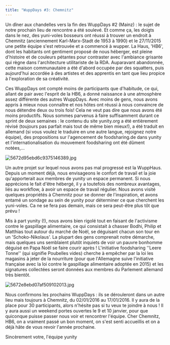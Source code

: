 ```yaml
---
title: "WuppDays #3: Chemnitz"
---
```


Un dîner aux chandelles vers la fin des WuppDays #2 (Mainz) : le sujet de notre prochain lieu de rencontre a été soulevé. Et comme ça, les doigts dans le nez, des yuni-voles bosseurs ont réussi à trouver un endroit à Chemnitz (anciennement Karl-Marx-Stadt de 1953 à 1990) et le 27/11/2015 une petite équipe s'est retrouvée et a commencé à wupper. La Haus, 'HB6', dont les habitants ont gentiment proposé de nous héberger, est pleine d'histoire et de couleurs pétantes pour contraster avec l'ambiance grisante qui règne dans l'architecture utilitariste de la RDA. Auparavant abandonnée, cette maison communautaire a été d'abord occupée par des squatters, puis aujourd'hui accordée à des artistes et des apprentis en tant que lieu propice à l'exploration de sa créativité.

Ces WuppDays ont compté moins de participants que d'habitude, ce qui, allant de pair avec l'esprit de la HB6, a donné naissance à une atmosphère assez différente des autres WuppDays. Avec moins de gens, nous avons appris à mieux nous connaître et nos hôtes ont réussi à nous convaincre de nous détendre deux ou trois fois! Cela ne veut pas dire que nous avons été moins productifs. Nous sommes parvenus à faire suffisamment durant ce sprint de deux semaines : le contenu du site yunity.org a été entièrement révisé (toujours pas parfait mais tout de même bien mieux!), a été traduit en allemand (si vous voulez le traduire en une autre langue, rejoignez notre équipe), des propositions sur l'agencement de foodsharing.de dans yunity et l'internationalisation du mouvement foodsharing ont été dûment notées,... 



![5672d95ebd6c9375146389.jpg](/storage/app/uploads/public/56a/69e/a36/56a69ea36ad8e358288222.jpg)


Un autre projet sur lequel nous avons pas mal progressé est la WuppHaus. Depuis un moment déjà, nous envisageons le confort de travail et la joie qu'apporterait aux membres de yunity un espace permanent. Si nous apprécions le fait d'être hébergé, il y a toutefois des nombreux avantages, liés au workflow, à avoir un espace de travail régulier. Nous avons visité quelques propriétés à Chemnitz pour se donner de l'inspiration, et avons entamé un sondage au sein de yunity pour déterminer ce que cherchent les yuni-voles. Ca ne se fera pas demain, mais ce sera peut-être plus tôt que prévu !

Mis à part yunity (!), nous avons bien rigolé tout en faisant de l'activisme contre le gaspillage alimentaire, ce qui consistait à chasser Bodhi, Philip et Matthias tout autour du marché de Noël, se déguisant chacun son tour en un 'Schoko-Nikolaus'. La plupart des gens comprenait notre démarche, mais quelques uns semblaient plutôt inquiets de voir un pauvre bonhomme déguisé en Papa Noël se faire courir après ! L'initiative foodsharing ''Leere Tonne'' (qui signifie Poubelles vides) cherche à empêcher par la loi les magasins à jeter de la nourriture (pour que l'Allemagne suive l'initiative française avec la loi contre le gaspillage alimentaire adoptée en 2015) et les signatures collectées seront données aux membres du Parlement allemand très bientôt. 




![5672e8ebd07af509102013.jpg](/storage/app/uploads/public/56a/69f/648/56a69f6483851558351298.jpg)



Nous confirmons les prochains WuppDays : ils se dérouleront dans un autre lieu mais toujours à Chemnitz, du 02/01/2016 au 17/01/2016. Il y aura de la place pour 30 participants, alors n'hésite pas si tu veux te joindre à nous ! Il y aura aussi un weekend portes ouvertes le 9 et 10 janvier, pour que quiconque puisse passer nous voir et rencontrer l'équipe. 
Cher Chemnitz, HB6, on a vraiment passé un bon moment, on s'est senti accueillis et on a déjà hâte de vous revoir l'année prochaine.



Sincèrement votre, l'équipe yunity